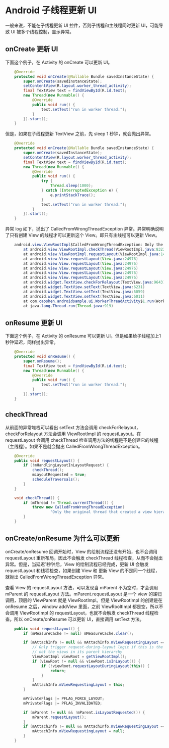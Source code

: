 # Android 子线程更新 UI

一般来说，不能在子线程更新 UI 控件，否则子线程和主线程同时更新 UI，可能导致 UI 被多个线程控制，显示异常。


## onCreate 更新 UI

下面这个例子，在 Activity 的 onCreate 可以更新 UI。

```java
    @Override
    protected void onCreate(@Nullable Bundle savedInstanceState) {
        super.onCreate(savedInstanceState);
        setContentView(R.layout.worker_thread_activity);
        final TextView text = findViewById(R.id.text);
        new Thread(new Runnable() {
            @Override
            public void run() {
                text.setText("run in worker thread.");
            }
        }).start();
    }
```

但是，如果在子线程更新 TextView 之前，先 sleep 1 秒钟，就会抛出异常。

```java
    @Override
    protected void onCreate(@Nullable Bundle savedInstanceState) {
        super.onCreate(savedInstanceState);
        setContentView(R.layout.worker_thread_activity);
        final TextView text = findViewById(R.id.text);
        new Thread(new Runnable() {
            @Override
            public void run() {
                try {
                    Thread.sleep(1000);
                } catch (InterruptedException e) {
                    e.printStackTrace();
                }
                text.setText("run in worker thread.");
            }
        }).start();
    }
```

异常 log 如下，抛出了 CalledFromWrongThreadException 异常。异常明确说明了只有创建 View 的线程才可以更新这个 View。即只有主线程可以更新 View。

```java
    android.view.ViewRootImpl$CalledFromWrongThreadException: Only the original thread that created a view hierarchy can touch its views.
        at android.view.ViewRootImpl.checkThread(ViewRootImpl.java:8323)
        at android.view.ViewRootImpl.requestLayout(ViewRootImpl.java:1445)
        at android.view.View.requestLayout(View.java:24976)
        at android.view.View.requestLayout(View.java:24976)
        at android.view.View.requestLayout(View.java:24976)
        at android.view.View.requestLayout(View.java:24976)
        at android.view.View.requestLayout(View.java:24976)
        at android.widget.TextView.checkForRelayout(TextView.java:9643)
        at android.widget.TextView.setText(TextView.java:6231)
        at android.widget.TextView.setText(TextView.java:6059)
        at android.widget.TextView.setText(TextView.java:6011)
        at com.caoshen.androidsample.ui.WorkerThreadActivity$1.run(WorkerThreadActivity.java:27)
        at java.lang.Thread.run(Thread.java:919)
```

## onResume 更新 UI

下面这个例子，在 Activity 的 onResume 可以更新 UI。但是如果给子线程加上1秒钟延迟，同样抛出异常。

```java
    @Override
    protected void onResume() {
        super.onResume();
        final TextView text = findViewById(R.id.text);
        new Thread(new Runnable() {
            @Override
            public void run() {
                text.setText("run in worker thread.");
            }
        }).start();
    }
```

## checkThread

从前面的异常堆栈可以看出 setText 方法会调用 checkForRelayout，checkForRelayout 方法会调用 ViewRootImpl 的 requestLayout。在 requestLayout 会调用 checkThread 检查调用方法的线程是不是创建它的线程（主线程）。如果不是就会抛出 CalledFromWrongThreadException。

```java
    @Override
    public void requestLayout() {
        if (!mHandlingLayoutInLayoutRequest) {
            checkThread();
            mLayoutRequested = true;
            scheduleTraversals();
        }
    }
```

```java
    void checkThread() {
        if (mThread != Thread.currentThread()) {
            throw new CalledFromWrongThreadException(
                    "Only the original thread that created a view hierarchy can touch its views.");
        }
    }
```

## onCreate/onResume 为什么可以更新

onCreate/onResume 回调开始时，View 的绘制流程还没有开始，也不会调用 requestLayout 重新布局，因此不会触发 checkThread 线程检查，从而不会抛出异常。但是，当延迟1秒钟后，View 的绘制流程已经完成，更新 UI 会触发 requestLayout 和线程检查，如果创建 View 和 更新 View 的不是同一个线程，就抛出 CalledFromWrongThreadException 异常。

查看 View 的 requestLayout 方法，可以发现当 mParent 不为空时，才会调用 mParent 的 requestLayout 方法。mParent.requestLayout 是一个 view 的递归调用，顶层的 ViewParent 就是 ViewRootImpl。但是 ViewRootImpl 的创建是在 onResume 之后，window addView 里面，之前 ViewRooltImpl 都是空，所以不会调用 ViewRootImpl 的 requestLayout，也就不会触发 checkThread 线程检查。所以 onCreate/onResume 可以更新 UI，直接调用 setText 方法。

```java
    public void requestLayout() {
        if (mMeasureCache != null) mMeasureCache.clear();

        if (mAttachInfo != null && mAttachInfo.mViewRequestingLayout == null) {
            // Only trigger request-during-layout logic if this is the view requesting it,
            // not the views in its parent hierarchy
            ViewRootImpl viewRoot = getViewRootImpl();
            if (viewRoot != null && viewRoot.isInLayout()) {
                if (!viewRoot.requestLayoutDuringLayout(this)) {
                    return;
                }
            }
            mAttachInfo.mViewRequestingLayout = this;
        }

        mPrivateFlags |= PFLAG_FORCE_LAYOUT;
        mPrivateFlags |= PFLAG_INVALIDATED;

        if (mParent != null && !mParent.isLayoutRequested()) {
            mParent.requestLayout();
        }
        if (mAttachInfo != null && mAttachInfo.mViewRequestingLayout == this) {
            mAttachInfo.mViewRequestingLayout = null;
        }
    }
```